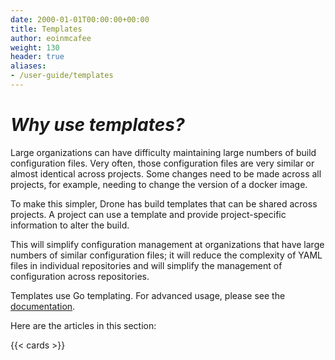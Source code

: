 ```yaml
---
date: 2000-01-01T00:00:00+00:00
title: Templates
author: eoinmcafee
weight: 130
header: true
aliases:
- /user-guide/templates
---
```


# _Why use templates?_

Large organizations can have difficulty maintaining large numbers of build configuration files. Very often, those configuration files are very similar or almost identical across projects. Some changes need to be made across all projects, for example, needing to change the version of a docker image.

To make this simpler, Drone has build templates that can be shared across projects. A project can use a template and provide project-specific information to alter the build.

This will simplify configuration management at organizations that have large numbers of similar configuration files; it will reduce the complexity of YAML files in individual repositories and will simplify the management of configuration across repositories.

Templates use Go templating. For advanced usage, please see the [documentation](https://pkg.go.dev/text/template).

Here are the articles in this section:

{{< cards >}}